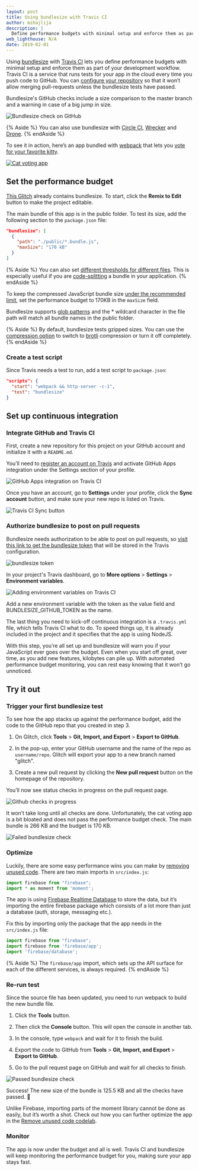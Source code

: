 ```yaml
---
layout: post
title: Using bundlesize with Travis CI
author: mihajlija
description: |
  Define performance budgets with minimal setup and enforce them as part of your development workflow using bundlesize with Travis CI.
web_lighthouse: N/A
date: 2019-02-01
---
```


Using [bundlesize](https://github.com/siddharthkp/bundlesize) with [Travis
CI](https://travis-ci.com/) lets you define performance budgets with minimal
setup and enforce them as part of your development workflow. Travis CI is a
service that runs tests for your app in the cloud every time you push code to
GitHub. You can [configure your
repository](https://help.github.com/articles/about-required-status-checks/) so
that it won’t allow merging pull-requests unless the bundlesize tests have
passed.

Bundlesize's GitHub checks include a size comparison to the master branch and
a warning in case of a big jump in size.

<img src="bundlesize-check-diff.jpg" class="w-screenshot" alt="Bundlesize check on GitHub">

{% Aside %}
You can also use bundlesize with [Circle CI](https://circleci.com),
[Wrecker](https://app.wercker.com) and [Drone](https://readme.drone.io).
{% endAside %}

To see it in action, here’s an app bundled with
[webpack](https://webpack.js.org/) that lets you [vote for your favorite
kitty](https://glitch.com/edit/#!/scarce-pixie).

<a href="https://glitch.com/edit/#!/scarce-pixie">
  <img class="w-screenshot w-screenshot--filled" src="./cat-voting-app.png" alt="Cat voting app">
</a>

## Set the performance budget

[This Glitch](https://glitch.com/edit/#!/scarce-pixie) already contains
bundlesize. To start, click the **Remix to Edit** button to make the project
editable.

The main bundle of this app is in the public folder. To test its size, add the
following section to the `package.json` file:

```json
"bundlesize": [
  {
    "path": "./public/*.bundle.js",
    "maxSize": "170 kB"
  }
]
```

{% Aside %}
You can also set
[different thresholds for different files](https://github.com/siddharthkp/bundlesize#1-add-the-path-and-maxsize-in-your-packagejson).
This is especially useful if you are
[code-splitting](https://web.dev/reduce-javascript-payloads-with-code-splitting)
a bundle in your application.
{% endAside %}

To keep the compressed JavaScript bundle size [under the recommended
limit](https://web.dev/your-first-performance-budget#budget-for-quantity-based-metrics),
set the performance budget to 170KB in the `maxSize` field.

Bundlesize supports [glob patterns](https://github.com/isaacs/node-glob) and the \*
wildcard character in the file path will match all bundle names in the public
folder.

{% Aside %}
By default, bundlesize tests gzipped sizes. You can use the [compression option](https://github.com/siddharthkp/bundlesize#1-add-the-path-and-maxsize-in-your-packagejson)
to switch to [brotli](https://en.wikipedia.org/wiki/Brotli)
compression or turn it off completely.
{% endAside %}

### Create a test script

Since Travis needs a test to run, add a test script to `package.json`:

```json
"scripts": {
  "start": "webpack && http-server -c-1",
  "test": "bundlesize"
}
```

## Set up continuous integration

### Integrate GitHub and Travis CI

First, create a new repository for this project on your GitHub account and
initialize it with a `README.md`.

You’ll need to [register an account on
Travis](https://docs.travis-ci.com/user/tutorial) and activate GitHub Apps
integration under the Settings section of your profile.

<img src="travis-ci.png" class="w-screenshot" alt="GitHub Apps integration on Travis CI">

Once you have an account, go to **Settings** under your profile, click the **Sync
account** button, and make sure your new repo is listed on Travis.

<img src="travis-ci-sync-button.png" class="w-screenshot" alt="Travis CI Sync button">

### Authorize bundlesize to post on pull requests

Bundlesize needs authorization to be able to post on pull requests, so [visit
this link to get the bundlesize
token](https://github.com/login/oauth/authorize?scope=repo%3Astatus&client_id=6756cb03a8d6528aca5a)
that will be stored in the Travis configuration.

<img src="bundlesize-token.jpg" class="w-screenshot" alt="bundlesize token">

In your project's Travis dashboard, go to **More options** > **Settings** > **Environment
variables**.

<img src="environment-variables.png" class="w-screenshot" alt="Adding environment variables on Travis CI">

Add a new environment variable with the token as the value field and
BUNDLESIZE_GITHUB_TOKEN as the name.

The last thing you need to kick-off continuous integration is a `.travis.yml`
file, which tells Travis CI what to do. To speed things up, it is already
included in the project and it specifies that the app is using NodeJS.

With this step, you’re all set up and bundlesize will warn you if your
JavaScript ever goes over the budget. Even when you start off great, over time,
as you add new features, kilobytes can pile up. With automated performance
budget monitoring, you can rest easy knowing that it won’t go unnoticed.

## Try it out

### Trigger your first bundlesize test

To see how the app stacks up against the performance budget, add the code to the
GitHub repo that you created in step 3. 

1. On Glitch, click **Tools** > **Git, Import, and Export** > **Export to GitHub**.

2. In the pop-up, enter your GitHub username and the name of the repo as
`username/repo`. Glitch will export your app to a new branch named "glitch". 

3. Create a new pull request by clicking the **New pull request** button on
the homepage of the repository.

You’ll now see status checks in progress on the pull request page.

<img src="github-checks-in-progress.png" class="w-screenshot" alt="Github checks in progress">

It won’t take long until all checks are done. Unfortunately, the cat voting app
is a bit bloated and does not pass the performance budget check. The main bundle
is 266 KB and the budget is 170 KB.

<img src="bundlesize-fail.png" class="w-screenshot" alt="Failed bundlesize check">

### Optimize

Luckily, there are some easy performance wins you can make by [removing unused
code](https://web.dev/remove-unused-code). There are two main imports in
`src/index.js`:

```js
import firebase from "firebase";
import * as moment from 'moment';
```

The app is using [Firebase Realtime
Database](https://firebase.google.com/products/realtime-database/) to store the
data, but it’s importing the entire firebase package which consists of a lot
more than just a database (auth, storage, messaging etc.).

Fix this by importing only the package that the app needs in the `src/index.js`
file:

```js
import firebase from "firebase";
import firebase from 'firebase/app';
import 'firebase/database';
```

{% Aside %}
The `firebase/app` import, which sets up the API surface for each of
the different services, is always required.
{% endAside %}

### Re-run test

Since the source file has been updated, you need to run webpack to build the new
bundle file.

1. Click the **Tools** button.

2. Then click the **Console** button. This will open the console in another tab.

3. In the console, type `webpack` and wait for it to finish the build.

4. Export the code to GitHub from **Tools** > **Git, Import, and Export** > **Export to GitHub**.

5. Go to the pull request page on GitHub and wait for all checks to finish.

<img src="bundlesize-pass.png" class="w-screenshot" alt="Passed bundlesize check">

Success! The new size of the bundle is 125.5 KB and all the checks have passed.
🎉

Unlike Firebase, importing parts of the moment library cannot be done as easily,
but it’s worth a shot. Check out how you can further optimize the app in the
[Remove unused code
codelab](https://web.dev/codelab-remove-unused-code).

### Monitor

The app is now under the budget and all is well. Travis CI and bundlesize will
keep monitoring the performance budget for you, making sure your app stays fast.
